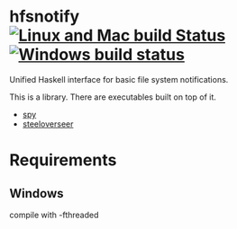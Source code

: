 hfsnotify [![Linux and Mac build Status](https://travis-ci.org/codedownio/hfsnotify.svg)](https://travis-ci.org/codedownio/hfsnotify) [![Windows build status](https://ci.appveyor.com/api/projects/status/u47y5jexvn4lix3c?svg=true)](https://ci.appveyor.com/project/thomasjm/hfsnotify)
=========

Unified Haskell interface for basic file system notifications.


This is a library. There are executables built on top of it.

* [spy](https://hackage.haskell.org/package/spy)
* [steeloverseer](https://github.com/schell/steeloverseer)


Requirements
============

Windows
-------

compile with -fthreaded
